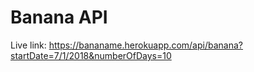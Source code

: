 # Banana API

Live link: <https://bananame.herokuapp.com/api/banana?startDate=7/1/2018&numberOfDays=10>